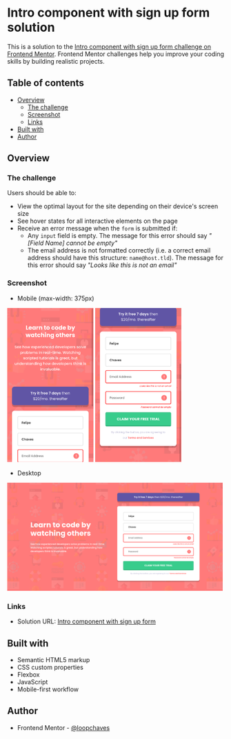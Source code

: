 # Intro component with sign up form solution

This is a solution to the [Intro component with sign up form challenge on Frontend Mentor](https://www.frontendmentor.io/challenges/intro-component-with-signup-form-5cf91bd49edda32581d28fd1). Frontend Mentor challenges help you improve your coding skills by building realistic projects. 

## Table of contents

- [Overview](#overview)
  - [The challenge](#the-challenge)
  - [Screenshot](#screenshot)
  - [Links](#links)
- [Built with](#built-with)
- [Author](#author)

## Overview

### The challenge

Users should be able to:

- View the optimal layout for the site depending on their device's screen size
- See hover states for all interactive elements on the page
- Receive an error message when the `form` is submitted if:
  - Any `input` field is empty. The message for this error should say *"[Field Name] cannot be empty"*
  - The email address is not formatted correctly (i.e. a correct email address should have this structure: `name@host.tld`). The message for this error should say *"Looks like this is not an email"*

### Screenshot

- Mobile (max-width: 375px)

<img src='../../src/img/screenshots/intro-component-with-sign-up-form-mobile0.png' width='200'>

<img src='../../src/img/screenshots/intro-component-with-sign-up-form-mobile1.png' width='200'>

- Desktop

<img src='../../src/img/screenshots/intro-component-with-sign-up-form-desktop.png' width='500'>

### Links

- Solution URL: [Intro component with sign up form](https://loopchaves.github.io/challenges/solutions/intro-component-with-signup-form)

## Built with

- Semantic HTML5 markup
- CSS custom properties
- Flexbox
- JavaScript
- Mobile-first workflow

## Author

- Frontend Mentor - [@loopchaves](https://www.frontendmentor.io/profile/loopchaves)

